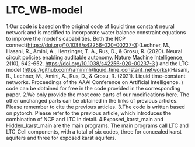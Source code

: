 # LTC_WB-model
1.Our code is based on the original code of liquid time constant neural network and is modified to incorporate water balance constraint equations to improve the model's capabilities. 
Both the NCP connect(https://doi.org/10.1038/s42256-020-00237-3)(Lechner, M., Hasani, R., Amini, A., Henzinger, T. A., Rus, D., & Grosu, R. (2020). Neural circuit policies enabling auditable autonomy. Nature Machine Intelligence, 2(10), 642-652. https://doi.org/10.1038/s42256-020-00237-3 ) and the LTC model (https://github.com/raminmh/liquid_time_constant_networks)(Hasani, R., Lechner, M., Amini, A., Rus, D., & Grosu, R. (2021). Liquid time-constant networks. Proceedings of the AAAI Conference on Artificial Intelligence. ) code can be obtained for free in the code provided in the corresponding paper. 
2.We only provide the most core parts of our modifications here. The other unchanged parts can be obtained in the links of previous articles. Please remember to cite the previous articles.
3.The code is written based on pytorch. Please refer to the previous article, which introduces the combination of NCP and LTC in detail.
4.Exposed_karst_main and Hidden_karst_main are the main programs. The main programs call LTC and LTC_Cell components, with a total of six codes, three for concealed karst aquifers and three for exposed karst aquifers.
